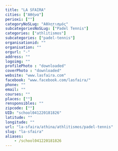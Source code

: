 ```yaml
---
title: "LA SFAIRA"
cities: ["Αθήνα"]
perioxi: [""]
categoryNoSLug: "Αθλητισμός"
subcategoriesNoSLug: ["Padel Tennis"]
categories: ["athlitismos"]
subcategories: ["padel-tennis"]
organisationid: ""
organisation: ""
orgurl: "-"
address: ""
logoimg: ""
profilePhoto : "downloaded"
coverPhoto : "downloaded"
website: "www.lasfaira.com"
facebook: "www.facebook.com/lasfaira/"
phone: ""
email: ""
courses: ""
places: [""]
rensponsibles: ""
zipcode: [""]
UID: "school041220181826"
latitude: ""
longitude: ""
url: "la-sfaira/athina/athlitismos/padel-tennis"
slug: "la-sfaira"
aliases:
    - /school041220181826
---
```





